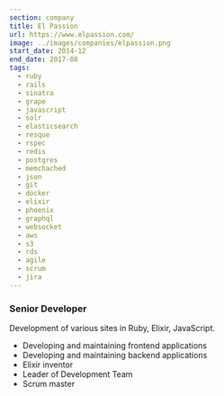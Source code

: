 ```yaml
---
section: company
title: El Passion
url: https://www.elpassion.com/
image: ../images/companies/elpassion.png
start_date: 2014-12
end_date: 2017-08
tags:
  - ruby
  - rails
  - sinatra
  - grape
  - javascript
  - solr
  - elasticsearch
  - resque
  - rspec
  - redis
  - postgres
  - memchached
  - json
  - git
  - docker
  - elixir
  - phoenix
  - graphql
  - websocket
  - aws
  - s3
  - rds
  - agile
  - scrum
  - jira
---
```

### Senior Developer

Development of various sites in Ruby, Elixir, JavaScript.

  - Developing and maintaining frontend applications
  - Developing and maintaining backend applications
  - Elixir inventor
  - Leader of Development Team
  - Scrum master
